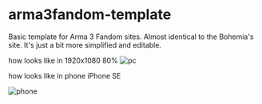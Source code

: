 # arma3fandom-template
Basic template for Arma 3 Fandom sites. Almost identical to the Bohemia's site. It's just a bit more simplified and editable.

how looks like in 1920x1080 80%
![pc](https://github.com/jellykunn/arma3fandom-template/assets/132174507/941ec5b3-9eaa-44f5-9226-9e0e7fa591ea)

how looks like in phone iPhone SE

![phone](https://github.com/jellykunn/arma3fandom-template/assets/132174507/3b42b10d-6c6a-47a8-9337-3c278267bd0e)
